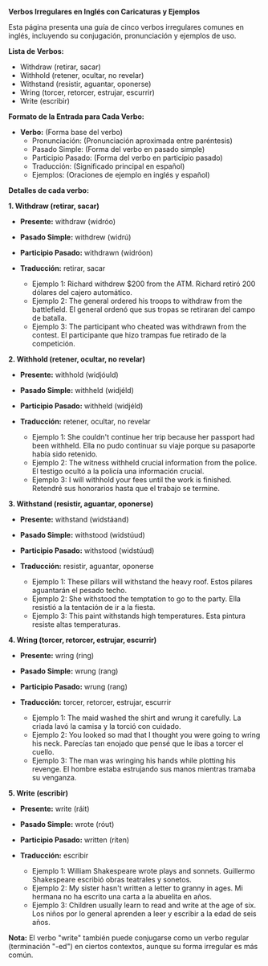 

**Verbos Irregulares en Inglés con Caricaturas y Ejemplos**

Esta página presenta una guía de cinco verbos irregulares comunes en inglés, incluyendo su conjugación, pronunciación y ejemplos de uso.

**Lista de Verbos:**

*   Withdraw (retirar, sacar)
*   Withhold (retener, ocultar, no revelar)
*   Withstand (resistir, aguantar, oponerse)
*   Wring (torcer, retorcer, estrujar, escurrir)
*   Write (escribir)

**Formato de la Entrada para Cada Verbo:**

*   **Verbo:** (Forma base del verbo)
    *   Pronunciación: (Pronunciación aproximada entre paréntesis)
    *   Pasado Simple: (Forma del verbo en pasado simple)
    *   Participio Pasado: (Forma del verbo en participio pasado)
    *   Traducción: (Significado principal en español)
    *   Ejemplos: (Oraciones de ejemplo en inglés y español)

**Detalles de cada verbo:**

**1. Withdraw (retirar, sacar)**

*   **Presente:** withdraw (widróo)
*   **Pasado Simple:** withdrew (widrú)
*   **Participio Pasado:** withdrawn (widróon)
*   **Traducción:** retirar, sacar

    *   Ejemplo 1: Richard withdrew $200 from the ATM.   Richard retiró 200 dólares del cajero automático.
    *   Ejemplo 2: The general ordered his troops to withdraw from the battlefield.   El general ordenó que sus tropas se retiraran del campo de batalla.
    *   Ejemplo 3: The participant who cheated was withdrawn from the contest.   El participante que hizo trampas fue retirado de la competición.

**2. Withhold (retener, ocultar, no revelar)**

*   **Presente:** withhold (widjóuld)
*   **Pasado Simple:** withheld (widjéld)
*   **Participio Pasado:** withheld (widjéld)
*   **Traducción:** retener, ocultar, no revelar

    *   Ejemplo 1: She couldn't continue her trip because her passport had been withheld.   Ella no pudo continuar su viaje porque su pasaporte había sido retenido.
    *   Ejemplo 2: The witness withheld crucial information from the police.   El testigo ocultó a la policía una información crucial.
    *   Ejemplo 3: I will withhold your fees until the work is finished.   Retendré sus honorarios hasta que el trabajo se termine.

**3. Withstand (resistir, aguantar, oponerse)**

*   **Presente:** withstand (widstáand)
*   **Pasado Simple:** withstood (widstúud)
*   **Participio Pasado:** withstood (widstúud)
*   **Traducción:** resistir, aguantar, oponerse

    *   Ejemplo 1: These pillars will withstand the heavy roof.   Estos pilares aguantarán el pesado techo.
    *   Ejemplo 2: She withstood the temptation to go to the party.   Ella resistió a la tentación de ir a la fiesta.
    *   Ejemplo 3: This paint withstands high temperatures.   Esta pintura resiste altas temperaturas.

**4. Wring (torcer, retorcer, estrujar, escurrir)**

*   **Presente:** wring (ring)
*   **Pasado Simple:** wrung (rang)
*   **Participio Pasado:** wrung (rang)
*   **Traducción:** torcer, retorcer, estrujar, escurrir

    *   Ejemplo 1: The maid washed the shirt and wrung it carefully.   La criada lavó la camisa y la torció con cuidado.
    *   Ejemplo 2: You looked so mad that I thought you were going to wring his neck.   Parecías tan enojado que pensé que le ibas a torcer el cuello.
    *   Ejemplo 3: The man was wringing his hands while plotting his revenge.   El hombre estaba estrujando sus manos mientras tramaba su venganza.

**5. Write (escribir)**

*   **Presente:** write (ráit)
*   **Pasado Simple:** wrote (róut)
*   **Participio Pasado:** written (ríten)
*   **Traducción:** escribir

    *   Ejemplo 1: William Shakespeare wrote plays and sonnets.   Guillermo Shakespeare escribió obras teatrales y sonetos.
    *   Ejemplo 2: My sister hasn't written a letter to granny in ages.   Mi hermana no ha escrito una carta a la abuelita en años.
    *   Ejemplo 3: Children usually learn to read and write at the age of six.   Los niños por lo general aprenden a leer y escribir a la edad de seis años.

**Nota:** El verbo "write" también puede conjugarse como un verbo regular (terminación "-ed") en ciertos contextos, aunque su forma irregular es más común.
